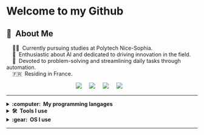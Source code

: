 # Welcome to my Github

## :space_invader: &nbsp;About Me

&nbsp;&nbsp;&nbsp; :technologist: &nbsp;Currently pursuing studies at Polytech Nice-Sophia. \
&nbsp;&nbsp;&nbsp; :seedling: &nbsp;Enthusiastic about AI and dedicated to driving innovation in the field. \
&nbsp;&nbsp;&nbsp; :heartbeat: &nbsp;Devoted to problem-solving and streamlining daily tasks through automation. \
&nbsp;&nbsp;&nbsp; :fr: &nbsp;Residing in France.

<p align="center">
  <a href="mailto:b.logan006@gmail.com?subject=Bonjour Logan Brunet"><img src="https://img.shields.io/badge/gmail-%23D14836.svg?&style=for-the-badge&logo=gmail&logoColor=white" /></a>&nbsp;&nbsp;&nbsp;&nbsp;
  <a href="https://www.instagram.com/lcouscous06/"><img src="https://img.shields.io/badge/instagram-%23dc2743.svg?&style=for-the-badge&logo=instagram&logoColor=white" /></a>&nbsp;&nbsp;&nbsp;&nbsp;
  <a href="https://www.linkedin.com/in/blogan06/"><img src="https://img.shields.io/badge/linkedin-%230077B5.svg?&style=for-the-badge&logo=linkedin&logoColor=white" /></a>&nbsp;&nbsp;&nbsp;&nbsp;
  <a href="https://twitter.com/blogan206"><img src="https://img.shields.io/badge/twitter-%231DA1F2.svg?&style=for-the-badge&logo=twitter&logoColor=white" /></a>&nbsp;&nbsp;&nbsp;&nbsp;
  </a>
</p>

<hr/>

<details>
  <summary><b>:computer: &nbsp;My programming langages</b></summary>
  <br/>

<table>
  <td align="center" width="96">
    <img src="./img/langages/java.svg" width="48" height="48" alt="Java" />
    <br>Java
  </td>
  <td align="center" width="96">
    <img src="./img/langages/python.svg" width="48" height="48" alt="Python" />
    <br>Python
  </td>
  <td align="center" width="96">
    <img src="./img/langages/php.svg" width="48" height="48" alt="PHP" />
    <br>PHP
  </td>
    <td align="center" width="96">
    <img src="./img/langages/c.svg" width="48" height="48" alt="C" />
    <br>C
  </td>
    </td>
    <td align="center" width="96">
    <img src="./img/langages/c.svg" width="48" height="48" alt="C++" />
    <br>C++
  </td>
    </td>
  <td align="center" width="96">
    <img src="./img/langages/plsql.svg" width="48" height="48" alt="PLSQL" />
    <br>PL/SQL
  </td>
  <td align="center" width="96">
    <img src="./img/langages/bash.svg" width="48" height="48" alt="Bash" />
    <br>Bash
  </td>
</table>
</details>

<details>
  <summary><b>🛠️ &nbsp;Tools I use</b></summary>
  <br/>

<table>
  <td align="center" width="96">
    <img src="./img/tools/vscode.svg" width="48" height="48" alt="Visual Studio Code" />
    <br>VS Code
  </td>
  <td align="center" width="96">
    <img src="./img/tools/intellij.svg" width="48" height="48" alt="Intellij Idea" />
    <br>Intellij Idea
  </td>
  <td align="center" width="96">
    <img src="./img/tools/git.svg" width="48" height="48" alt="Git" />
    <br>Git
  </td>
  <td align="center" width="96">
    <img src="./img/tools/github.svg" width="48" height="48" alt="GitHub">
    <br>GitHub
  </td>
  <td align="center" width="96">
    <img src="./img/tools/gitlab.svg" width="48" height="48" alt="Gitlab">
    <br>Gitlab
  </td>
  <td align="center" width="96">
    <img src="./img/tools/notion.svg" width="48" height="48" alt="Notion"/>
    <br>Notion
  </td>
</table>

</details>

<details>
  <summary><b>:gear: &nbsp;OS I use</b></summary>
  <br/>
  <table>
  <td align="center" width="96">
    <img src="./img/os/windows.svg" width="48" height="48" alt="Windows" />
    <br>Windows
  </td>
  <td align="center" width="96">
    <img src="./img/os/linux.svg" width="48" height="48" alt="Linux" />
    <br>Linux
  </td>
  <td align="center" width="96">
    <img src="./img/os/apple.svg" width="48" height="48" alt="Android" />
    <br>MacOs / IOS
  </td>
  <td align="center" width="96">
    <img src="./img/os/android.svg" width="48" height="48" alt="Android" />
    <br>Android
  </td>
</table>
</details>

<hr/>
